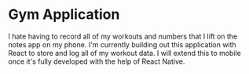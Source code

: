 # Gym Application
I hate having to record all of my workouts and numbers that I lift on the notes app on my phone. I'm currently building out this application with React to store and log all of my workout data. 
I will extend this to mobile once it's fully developed with the help of React Native.